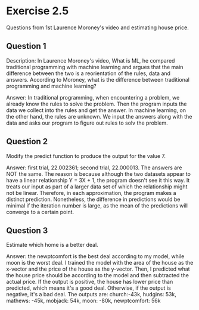 # Exercise 2.5
Questions from 1st Laurence Moroney's video and estimating house price. 

## Question 1
Description: In Laurence Moroney's video, What is ML, he compared traditional programming with machine learning and argues that the main difference between the two is a reorientation of the rules, data and answers. According to Moroney, what is the difference between traditional programming and machine learning?

Answer: In traditional programming, when encountering a problem, we already know the rules to solve the problem. Then the program inputs the data we collect into the rules and get the answer. In machine learning, on the other hand, the rules are unknown. We input the answers along with the data and asks our program to figure out rules to solv the problem. 

## Question 2
Modify the predict function to produce the output for the value 7.

Answer: first trial, 22.002361; second trial, 22.000013. The answers are NOT the same. The reason is because although the two datasets appear to have a linear relationship Y = 3X + 1, the program doesn't see it this way. It treats our input as part of a larger data set of which the relationship might not be linear. Therefore, in each approximation, the program makes a distinct prediction. Nonetheless, the difference in predictions would be minimal if the iteration number is large, as the mean of the predictions will converge to a certain point. 

## Question 3
Estimate which home is a better deal. 

Answer: the newptcomfort is the best deal according to my model, while moon is the worst deal. I trained the model with the area of the house as the x-vector and the price of the house as the y-vector. Then, I predicted what the house price should be according to the model and then subtracted the actual price. If the output is positive, the house has lower price than predicted, which means it's a good deal. Otherwise, if the output is negative, it's a bad deal. The outputs are: church:-43k, hudgins: 53k, mathews: -45k, mobjack: 54k, moon: -80k, newptcomfort: 56k
